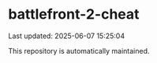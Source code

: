 # battlefront-2-cheat

Last updated: 2025-06-07 15:25:04

This repository is automatically maintained.
